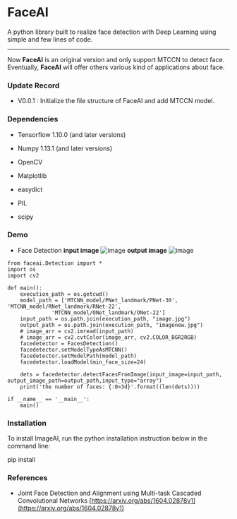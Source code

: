 # FaceAI

A python library built to realize face detection with Deep Learning using simple and few lines of code.

---

Now **FaceAI** is an original version and only support MTCCN to detect face.
Eventually, **FaceAI** will offer others various kind of applications about face.

### Update Record
- V0.0.1 : Initialize the file structure of FaceAI and add MTCCN model.

### Dependencies

- Tensorflow 1.10.0 (and later versions)

- Numpy 1.13.1 (and later versions)

- OpenCV

- Matplotlib

- easydict

- PIL

- scipy

### Demo

- Face Detection 
 **input image**
![image](https://raw.githubusercontent.com/jimmy0087/faceai-master/master/demo/image.jpg)
 **output image**
![image](https://raw.githubusercontent.com/jimmy0087/faceai-master/master/demo/imagenew.jpg)
```
from faceai.Detection import *
import os
import cv2

def main():
    execution_path = os.getcwd()
    model_path = ['MTCNN_model/PNet_landmark/PNet-30', 'MTCNN_model/RNet_landmark/RNet-22',
              'MTCNN_model/ONet_landmark/ONet-22']
    input_path = os.path.join(execution_path, "image.jpg")
    output_path = os.path.join(execution_path, "imagenew.jpg")
    # image_arr = cv2.imread(input_path)
    # image_arr = cv2.cvtColor(image_arr, cv2.COLOR_BGR2RGB)
    facedetector = FacesDetection()
    facedetector.setModelTypeAsMTCNN()
    facedetector.setModelPath(model_path)
    facedetector.loadModel(min_face_size=24)

    dets = facedetector.detectFacesFromImage(input_image=input_path, output_image_path=output_path,input_type="array")
    print('the number of faces: {:0>3d}'.format((len(dets))))

if __name__ == '__main__':
    main()
```



### Installation

To install ImageAI, run the python installation instruction below in the command line: 

pip install 

### References

- Joint Face Detection and Alignment using Multi-task Cascaded Convolutional Networks
[https://arxiv.org/abs/1604.02878v1](https://arxiv.org/abs/1604.02878v1)

